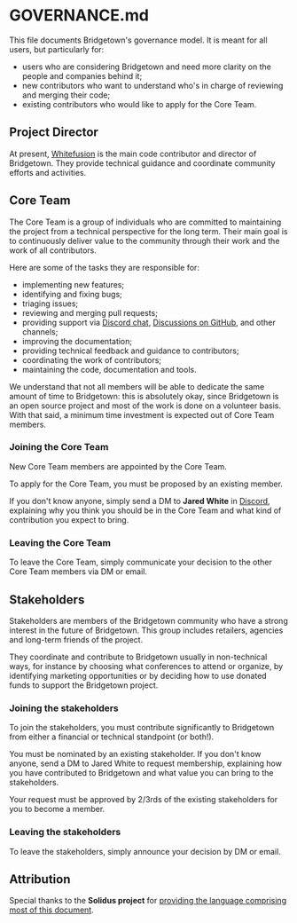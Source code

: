 # GOVERNANCE.md

This file documents Bridgetown's governance model. It is meant for all users, but particularly for:

- users who are considering Bridgetown and need more clarity on the people and companies behind it;
- new contributors who want to understand who's in charge of reviewing and merging their code;
- existing contributors who would like to apply for the Core Team.

## Project Director

At present, [Whitefusion](https://whitefusion.io) is the main code contributor and director of Bridgetown.
They provide technical guidance and coordinate community efforts and activities.

## Core Team

The Core Team is a group of individuals who are committed to maintaining the project from a
technical perspective for the long term. Their main goal is to continuously deliver value to the
community through their work and the work of all contributors.

Here are some of the tasks they are responsible for:

- implementing new features;
- identifying and fixing bugs;
- triaging issues;
- reviewing and merging pull requests;
- providing support via [Discord chat](https://discord.gg/V56yUWR), [Discussions on GitHub](https://github.com/bridgetownrb/bridgetown/discussions), and other channels;
- improving the documentation;
- providing technical feedback and guidance to contributors;
- coordinating the work of contributors;
- maintaining the code, documentation and tools.

We understand that not all members will be able to dedicate the same amount of time to Bridgetown: this
is absolutely okay, since Bridgetown is an open source project and most of the work is done on a
volunteer basis. With that said, a minimum time investment is expected out of Core Team members.

### Joining the Core Team

New Core Team members are appointed by the Core Team.

To apply for the Core Team, you must be proposed by an existing member.

If you don't know anyone, simply send a DM to **Jared White** in [Discord](https://discord.gg/V56yUWR), explaining
why you think you should be in the Core Team and what kind of contribution you expect to bring.

### Leaving the Core Team

To leave the Core Team, simply communicate your decision to the other Core Team members via DM or email.

## Stakeholders

Stakeholders are members of the Bridgetown community who have a strong interest in the future of
Bridgetown. This group includes retailers, agencies and long-term friends of the project.

They coordinate and contribute to Bridgetown usually in non-technical ways, for instance by choosing
what conferences to attend or organize, by identifying marketing opportunities or by deciding how
to use donated funds to support the Bridgetown project.

### Joining the stakeholders

To join the stakeholders, you must contribute significantly to Bridgetown from either a financial or
technical standpoint (or both!).

You must be nominated by an existing stakeholder. If you don't know anyone, send a DM to Jared White to request membership, explaining how you have contributed to Bridgetown and what value
you can bring to the stakeholders.

Your request must be approved by 2/3rds of the existing stakeholders for you to become a member.

### Leaving the stakeholders

To leave the stakeholders, simply announce your decision by DM or email.

## Attribution

Special thanks to the **Solidus project** for [providing the language comprising most of this document](https://github.com/solidusio/solidus/blob/master/GOVERNANCE.md).
